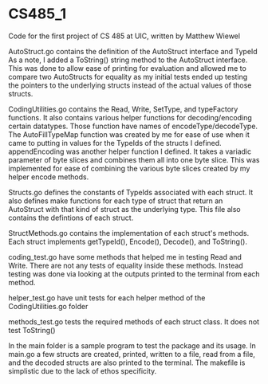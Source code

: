 # CS485_1

Code for the first project of CS 485 at UIC, written by Matthew Wiewel

AutoStruct.go contains the definition of the AutoStruct interface and TypeId
As a note, I added a ToString() string method to the AutoStruct interface. 
This was done to allow ease of printing for evaluation and allowed me to compare
two AutoStructs for equality as my initial tests ended up testing the pointers
to the underlying structs instead of the actual values of those structs.

CodingUtilities.go contains the Read, Write, SetType, and typeFactory functions.
It also contains various helper functions for decoding/encoding certain datatypes.
Those function have names of encodeType/decodeType. 
The AutoFillTypeMap function was created by me for ease of use when it came to 
putting in values for the TypeIds of the structs I defined.
appendEncoding was another helper function I defined. It takes a variadic parameter
of byte slices and combines them all into one byte slice. This was implemented for ease 
of combining the various byte slices created by my helper encode methods.

Structs.go defines the constants of TypeIds associated with each struct. It also 
defines make functions for each type of struct that return an AutoStruct with that
kind of struct as the underlying type. This file also contains the defintions of each struct.

StructMethods.go contains the implementation of each struct's methods. Each struct implements
getTypeId(), Encode(), Decode(), and ToString(). 

coding_test.go have some methods that helped me in testing Read and Write. There are 
not any tests of equality inside these methods. Instead testing was done via looking at
the outputs printed to the terminal from each method.

helper_test.go have unit tests for each helper method of the CodingUtilities.go folder

methods_test.go tests the required methods of each struct class. It does not test ToString()

In the main folder is a sample program to test the package and its usage. In main.go a few structs
are created, printed, written to a file, read from a file, and the decoded structs are also
printed to the terminal. The makefile is simplistic due to the lack of ethos specificity.